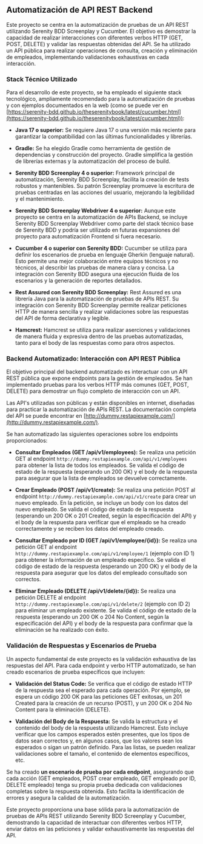 ## Automatización de API REST Backend

Este proyecto se centra en la automatización de pruebas de un API REST utilizando Serenity BDD Screenplay y Cucumber. El objetivo es demostrar la capacidad de realizar interacciones con diferentes verbos HTTP (GET, POST, DELETE) y validar las respuestas obtenidas del API.  Se ha utilizado un API pública para realizar operaciones de consulta, creación y eliminación de empleados, implementando validaciones exhaustivas en cada interacción.

### Stack Técnico Utilizado

Para el desarrollo de este proyecto, se ha empleado el siguiente stack tecnológico, ampliamente recomendado para la automatización de pruebas y con ejemplos documentados en la web (como se puede ver en [https://serenity-bdd.github.io/theserenitybook/latest/cucumber.html](https://serenity-bdd.github.io/theserenitybook/latest/cucumber.html)):

*   **Java 17 o superior:** Se requiere Java 17 o una versión más reciente para garantizar la compatibilidad con las últimas funcionalidades y librerías.

*   **Gradle:**  Se ha elegido Gradle como herramienta de gestión de dependencias y construcción del proyecto. Gradle simplifica la gestión de librerías externas y la automatización del proceso de build.

*   **Serenity BDD Screenplay 4 o superior:** Framework principal de automatización, Serenity BDD Screenplay, facilita la creación de tests robustos y mantenibles. Su patrón Screenplay promueve la escritura de pruebas centradas en las acciones del usuario, mejorando la legibilidad y el mantenimiento.

*   **Serenity BDD Screenplay Webdriver 4 o superior:**  Aunque este proyecto se centra en la automatización de APIs Backend,  se incluye Serenity BDD Screenplay Webdriver como parte del stack técnico base de Serenity BDD y podría ser utilizado en futuras expansiones del proyecto para automatización Frontend si fuera necesario.

*   **Cucumber 4 o superior con Serenity BDD:** Cucumber se utiliza para definir los escenarios de prueba en lenguaje Gherkin (lenguaje natural). Esto permite una mejor colaboración entre equipos técnicos y no técnicos, al describir las pruebas de manera clara y concisa. La integración con Serenity BDD asegura una ejecución fluida de los escenarios y la generación de reportes detallados.

*   **Rest Assured con Serenity BDD Screenplay:** Rest Assured es una librería Java para la automatización de pruebas de APIs REST. Su integración con Serenity BDD Screenplay permite realizar peticiones HTTP de manera sencilla y realizar validaciones sobre las respuestas del API de forma declarativa y legible.

*   **Hamcrest:** Hamcrest se utiliza para realizar aserciones y validaciones de manera fluida y expresiva dentro de las pruebas automatizadas, tanto para el body de las respuestas como para otros aspectos.

### Backend Automatizado: Interacción con API REST Pública

El objetivo principal del backend automatizado es interactuar con un API REST pública que expone endpoints para la gestión de empleados. Se han implementado pruebas para los verbos HTTP más comunes (GET, POST, DELETE) para demostrar un flujo completo de interacción con un API.

Las API's utilizadas son públicas y están disponibles en internet, diseñadas para practicar la automatización de APIs REST.  La documentación completa del API se puede encontrar en [http://dummy.restapiexample.com/](http://dummy.restapiexample.com/).

Se han automatizado las siguientes operaciones sobre los endpoints proporcionados:

*   **Consultar Empleados (GET /api/v1/employees):**  Se realiza una petición GET al endpoint `http://dummy.restapiexample.com/api/v1/employees` para obtener la lista de todos los empleados.  Se valida el código de estado de la respuesta (esperando un 200 OK) y el body de la respuesta para asegurar que la lista de empleados se devuelve correctamente.

*   **Crear Empleado (POST /api/v1/create):**  Se realiza una petición POST al endpoint `http://dummy.restapiexample.com/api/v1/create` para crear un nuevo empleado.  En la petición, se incluye un body con los datos del nuevo empleado.  Se valida el código de estado de la respuesta (esperando un 200 OK o 201 Created, según la especificación del API) y el body de la respuesta para verificar que el empleado se ha creado correctamente y se reciben los datos del empleado creado.

*   **Consultar Empleado por ID (GET /api/v1/employee/{id}):** Se realiza una petición GET al endpoint `http://dummy.restapiexample.com/api/v1/employee/1` (ejemplo con ID 1) para obtener la información de un empleado específico. Se valida el código de estado de la respuesta (esperando un 200 OK) y el body de la respuesta para asegurar que los datos del empleado consultado son correctos.

*   **Eliminar Empleado (DELETE /api/v1/delete/{id}):** Se realiza una petición DELETE al endpoint `http://dummy.restapiexample.com/api/v1/delete/2` (ejemplo con ID 2) para eliminar un empleado existente. Se valida el código de estado de la respuesta (esperando un 200 OK o 204 No Content, según la especificación del API) y el body de la respuesta para confirmar que la eliminación se ha realizado con éxito.

### Validación de Respuestas y Escenarios de Prueba

Un aspecto fundamental de este proyecto es la validación exhaustiva de las respuestas del API.  Para cada endpoint y verbo HTTP automatizado, se han creado escenarios de prueba específicos que incluyen:

*   **Validación del Status Code:**  Se verifica que el código de estado HTTP de la respuesta sea el esperado para cada operación. Por ejemplo, se espera un código 200 OK para las peticiones GET exitosas, un 201 Created para la creación de un recurso (POST), y un 200 OK o 204 No Content para la eliminación (DELETE).

*   **Validación del Body de la Respuesta:** Se valida la estructura y el contenido del body de la respuesta utilizando Hamcrest.  Esto incluye verificar que los campos esperados estén presentes, que los tipos de datos sean correctos y, en algunos casos, que los valores sean los esperados o sigan un patrón definido.  Para las listas, se pueden realizar validaciones sobre el tamaño, el contenido de elementos específicos, etc.

Se ha creado **un escenario de prueba por cada endpoint**, asegurando que cada acción (GET empleados, POST crear empleado, GET empleado por ID, DELETE empleado) tenga su propia prueba dedicada con validaciones completas sobre la respuesta obtenida. Esto facilita la identificación de errores y asegura la calidad de la automatización.

Este proyecto proporciona una base sólida para la automatización de pruebas de APIs REST utilizando Serenity BDD Screenplay y Cucumber, demostrando la capacidad de interactuar con diferentes verbos HTTP, enviar datos en las peticiones y validar exhaustivamente las respuestas del API.
